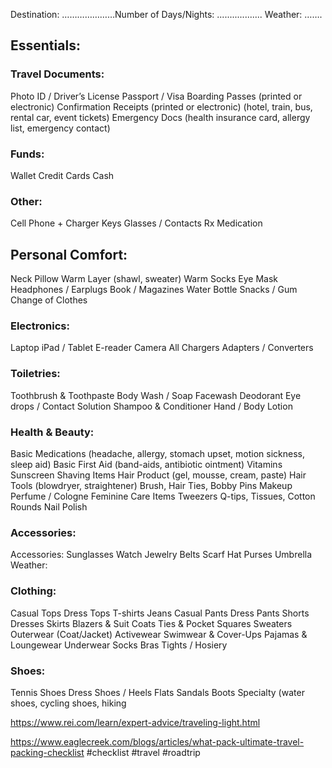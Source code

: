 Destination: …………………Number of Days/Nights: .................. Weather: …….
## Essentials:
### Travel Documents:
Photo ID / Driver’s License Passport / Visa
Boarding Passes
(printed or electronic) Confirmation Receipts (printed or electronic) (hotel, train, bus, rental car, event tickets) Emergency Docs
(health insurance card, allergy list, emergency contact)
### Funds:
Wallet Credit Cards Cash
### Other:
Cell Phone + Charger Keys
Glasses / Contacts Rx Medication

## Personal Comfort:
Neck Pillow
Warm Layer (shawl, sweater) Warm Socks
Eye Mask
Headphones / Earplugs Book / Magazines
Water Bottle
Snacks / Gum
Change of Clothes
### Electronics:
Laptop
iPad / Tablet
E-reader
Camera
All Chargers
Adapters / Converters

### Toiletries:
Toothbrush & Toothpaste 
Body Wash / Soap Facewash
Deodorant
Eye drops / Contact Solution 
Shampoo & Conditioner 
Hand / Body Lotion

### Health & Beauty:
Basic Medications
(headache, allergy, stomach upset, motion sickness, sleep aid)
Basic First Aid
(band-aids, antibiotic ointment) Vitamins
Sunscreen
Shaving Items
Hair Product
(gel, mousse, cream, paste)
Hair Tools
(blowdryer, straightener)
Brush, Hair Ties, Bobby Pins Makeup
Perfume / Cologne Feminine Care Items Tweezers
Q-tips, Tissues, Cotton Rounds
Nail Polish
### Accessories:
Accessories: Sunglasses Watch Jewelry Belts
Scarf
Hat Purses Umbrella
Weather: 

### Clothing:
Casual Tops
Dress Tops
T-shirts
Jeans
Casual Pants
Dress Pants
Shorts
Dresses
Skirts
Blazers & Suit Coats Ties & Pocket Squares Sweaters
Outerwear (Coat/Jacket) Activewear
Swimwear & Cover-Ups Pajamas & Loungewear Underwear
Socks
Bras
Tights / Hosiery
### Shoes:
Tennis Shoes
Dress Shoes / Heels Flats
Sandals
Boots
Specialty
(water shoes, cycling shoes, hiking

https://www.rei.com/learn/expert-advice/traveling-light.html

https://www.eaglecreek.com/blogs/articles/what-pack-ultimate-travel-packing-checklist
#checklist
#travel 
#roadtrip
